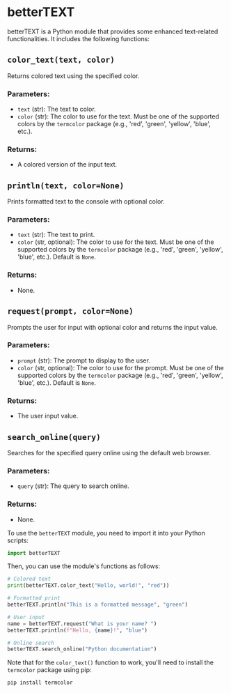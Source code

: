 
# betterTEXT

betterTEXT is a Python module that provides some enhanced text-related functionalities. It includes the following functions:

## `color_text(text, color)`

Returns colored text using the specified color.

### Parameters:

- `text` (str): The text to color.
- `color` (str): The color to use for the text. Must be one of the supported colors by the `termcolor` package (e.g., 'red', 'green', 'yellow', 'blue', etc.).

### Returns:

- A colored version of the input text.

## `println(text, color=None)`

Prints formatted text to the console with optional color.

### Parameters:

- `text` (str): The text to print.
- `color` (str, optional): The color to use for the text. Must be one of the supported colors by the `termcolor` package (e.g., 'red', 'green', 'yellow', 'blue', etc.). Default is `None`.

### Returns:

- None.

## `request(prompt, color=None)`

Prompts the user for input with optional color and returns the input value.

### Parameters:

- `prompt` (str): The prompt to display to the user.
- `color` (str, optional): The color to use for the prompt. Must be one of the supported colors by the `termcolor` package (e.g., 'red', 'green', 'yellow', 'blue', etc.). Default is `None`.

### Returns:

- The user input value.

## `search_online(query)`

Searches for the specified query online using the default web browser.

### Parameters:

- `query` (str): The query to search online.

### Returns:

- None.

To use the `betterTEXT` module, you need to import it into your Python scripts:

```python
import betterTEXT
```

Then, you can use the module's functions as follows:

```python
# Colored text
print(betterTEXT.color_text("Hello, world!", "red"))

# Formatted print
betterTEXT.println("This is a formatted message", "green")

# User input
name = betterTEXT.request("What is your name? ")
betterTEXT.println(f"Hello, {name}!", "blue")

# Online search
betterTEXT.search_online("Python documentation")
```

Note that for the `color_text()` function to work, you'll need to install the `termcolor` package using pip:

```
pip install termcolor
```

